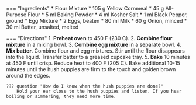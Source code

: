 === "Ingredients"
    * Flour Mixture
        * 105 g Yellow Cornmeal
        * 45 g All-Purpose Flour
        * 5 ml Baking Powder
        * 4 ml Kosher Salt
        * 1 ml Black Pepper, ground
    * Egg Mixture
        * 2 Eggs, beaten
        * 80 ml Milk
        * 60 g Onion, minced
        * 30 ml Butter, unsalted, melted

=== "Directions"
    1. **Preheat oven** to 450 F (230 C).
    2. **Combine flour mixture** in a mixing bowl.
    3. **Combine egg mixture** in a separate bowl.
    4. **Mix batter.** Combine flour and egg mixtures. Stir until the flour disappears into the liquid. Transfer batter to a greased cupcake tray.
    5. **Bake** 10 minutes at 450 F until crisp. Reduce heat to 400 F (205 C). Bake additional 10-15 minutes until the hush puppies are firm to the touch and golden brown around the edges.

    ??? question "How do I know when the hush puppies are done?"
        Hold your ear close to the hush puppies and listen. If you hear boiling or simmering, they need more time.

[^1]:
    Deen Brothers. ["Baked Hush Puppies."](https://www.pauladeen.com/recipe/baked-hush-puppies/). Paula Deen Ventures. 20 September 2020. Accessed 26 November 2020.

